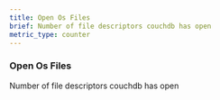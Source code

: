 ```yaml
---
title: Open Os Files
brief: Number of file descriptors couchdb has open
metric_type: counter
---
```

### Open Os Files

Number of file descriptors couchdb has open